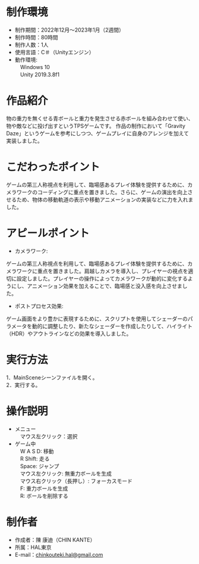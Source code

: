 # 制作環境
* 制作期間：2022年12月～2023年1月（2週間）
* 制作時間：80時間
* 制作人数：1人
* 使用言語：C＃（Unityエンジン）
* 動作環境:<br>
　Windows 10  
　Unity 2019.3.8f1

# 作品紹介

物の重力を無くせる青ボールと重力を発生させる赤ボールを組み合わせて使い、物や敵などに投げ出すというTPSゲームです。
作品の制作において「Gravity Daze」というゲームを参考にしつつ、ゲームプレイに自身のアレンジを加えて実装しました。

# こだわったポイント

ゲームの第三人称視点を利用して、臨場感あるプレイ体験を提供するために、カメラワークのコーディングに重点を置きました。さらに、ゲームの演出を向上させるため、物体の移動軌道の表示や移動アニメーションの実装などに力を入れました。

# アピールポイント

* カメラワーク:<br>

ゲームの第三人称視点を利用して、臨場感あるプレイ体験を提供するために、カメラワークに重点を置きました。肩越しカメラを導入し、プレイヤーの視点を適切に設定しました。プレイヤーの操作によってカメラワークが動的に変化するようにし、アニメーション効果を加えることで、臨場感と没入感を向上させました。

* ポストプロセス効果:<br>

ゲーム画面をより豊かに表現するために、スクリプトを使用してシェーダーのパラメータを動的に調整したり、新たなシェーダーを作成したりして、ハイライト（HDR）やアウトラインなどの効果を導入しました。

# 実行方法

1．MainSceneシーンファイルを開く。<br>
2．実行する。

# 操作説明

* メニュー<br>
　マウス左クリック：選択<br>
* ゲーム中<br>
　W A S D: 移動<br>
　R Shift: 走る<br>
　Space: ジャンプ<br>
　マウス左クリック: 無重力ボールを生成<br>
　マウス右クリック（長押し）: フォーカスモード<br>
　F: 重力ボールを生成<br>
　R: ボールを削除する<br>
 
# 制作者

* 作成者：陳 康迪（CHIN KANTE）
* 所属：HAL東京
* E-mail：chinkouteki.hal@gmail.com
